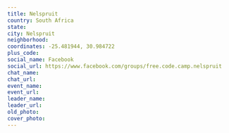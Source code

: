 ```yaml
---
title: Nelspruit
country: South Africa
state: 
city: Nelspruit
neighborhood: 
coordinates: -25.481944, 30.984722
plus_code:
social_name: Facebook
social_url: https://www.facebook.com/groups/free.code.camp.nelspruit
chat_name:
chat_url:
event_name:
event_url:
leader_name:
leader_url:
old_photo: 
cover_photo:
---
```

